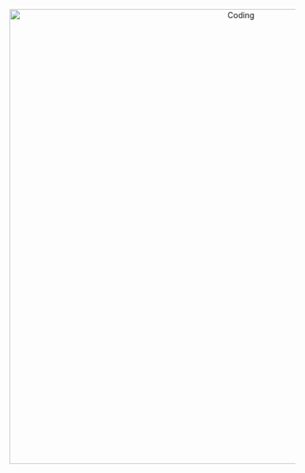 <p align="center">
  <img src="shikanoko.gif" alt="Coding" width="800px" href="https://www.youtube.com/watch?v=fxPcJTU-A8U" />
</p>

